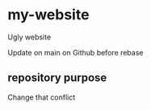 # my-website

Ugly website

Update on main on Github before rebase

## repository purpose

Change that conflict